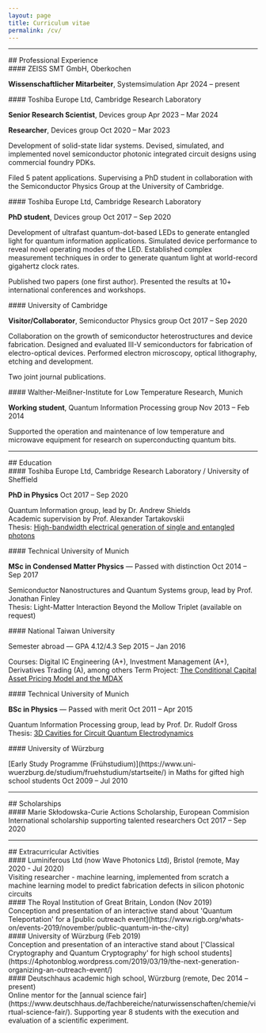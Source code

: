 ```yaml
---
layout: page
title: Curriculum vitae
permalink: /cv/
---
```

---  



<div class="cv-header" markdown=1>
## Professional Experience
</div>

<div class="cv-title" markdown=1>
#### ZEISS SMT GmbH, Oberkochen
<!-- **PhD student** in the Quantum Information group, lead by Dr. Andrew Shields   -->
<p><span>
<b>Wissenschaftlicher Mitarbeiter</b>, Systemsimulation
</span>
    <span>
        Apr 2024 – present
    </span>
</p>
</div>

<div class="cv-title" markdown=1>
#### Toshiba Europe Ltd, Cambridge Research Laboratory
  <p><span>
    <b>Senior Research Scientist</b>, Devices group
  </span>
      <span>
          Apr 2023 – Mar 2024
      </span>
  </p>
</div>
<div class="cv-title">
<p><span>
  <b>Researcher</b>, Devices group
  </span>
      <span>
          Oct 2020 – Mar 2023
      </span>
  </p>
</div>

Development of solid-state lidar systems. Devised, simulated, and implemented novel semiconductor photonic integrated circuit designs using commercial foundry PDKs. 

Filed 5 patent applications. Supervising a PhD student in collaboration with the Semiconductor Physics Group at the University of Cambridge.

<div class="cv-title" markdown=1>
#### Toshiba Europe Ltd, Cambridge Research Laboratory
<!-- **PhD student** in the Quantum Information group, lead by Dr. Andrew Shields   -->
<p><span>
<b>PhD student</b>, Devices group
</span>
    <span>
        Oct 2017 – Sep 2020
    </span>
</p>
</div>

Development of ultrafast quantum-dot-based LEDs to generate entangled light for quantum information applications.
Simulated device performance to reveal novel operating modes of the LED.
Established complex measurement techniques in order to generate quantum light at world-record gigahertz clock rates.

Published two papers (one first author). Presented the results at 10+ international conferences and workshops.

<div class="cv-title" markdown=1>
#### University of Cambridge
<!-- **Visitor/Collaborator** to the Semiconductor Physics Group, lead by Prof. David Ritchie -->
<p><span>
<b>Visitor/Collaborator</b>, Semiconductor Physics group
</span>
    <span>
        Oct 2017 – Sep 2020
    </span>
</p>
</div>

Collaboration on the growth of semiconductor heterostructures and device fabrication.
Designed and evaluated III-V semiconductors for fabrication of electro-optical devices.
Performed electron microscopy, optical lithography, etching and development.

Two joint journal publications.

<div class="cv-title" markdown=1>
#### Walther-Meißner-Institute for Low Temperature Research, Munich
<!-- **Working student**, Quantum Information Processing group -->
<p><span>
<b>Working student</b>, Quantum Information Processing group
</span>
    <span>
        Nov 2013 – Feb 2014
    </span>
</p>
</div>

Supported the operation and maintenance of low temperature and microwave equipment for research on superconducting quantum bits.

---
<div class="cv-header" markdown=1>
## Education
</div>

<div class="cv-title" markdown=1>
#### Toshiba Europe Ltd, Cambridge Research Laboratory / University of Sheffield
<!-- **PhD in Physics**   -->
<p><span>
<b>PhD in Physics</b>
</span>
    <span>
        Oct 2017 – Sep 2020
    </span>
</p>
</div>

Quantum Information group, lead by Dr. Andrew Shields  
Academic supervision by Prof. Alexander Tartakovskii  
Thesis: [High-bandwidth electrical generation of single and entangled photons](https://etheses.whiterose.ac.uk/32022/)

<div class="cv-title" markdown=1>
#### Technical University of Munich
<!-- **MSc in Condensed Matter Physics** — Passed with distinction   -->
<p><span>
<b>MSc in Condensed Matter Physics</b> — Passed with distinction  
</span>
    <span>
        Oct 2014 – Sep 2017
    </span>
</p>
</div>

Semiconductor Nanostructures and Quantum Systems group, lead by Prof. Jonathan Finley  
Thesis: Light-Matter Interaction Beyond the Mollow Triplet (available on request)

<div class="cv-title" markdown=1>
#### National Taiwan University
<!-- Semester abroad — GPA 4.12/4.3   -->
<p><span>
Semester abroad — GPA 4.12/4.3  
</span>
    <span>
        Sep 2015 – Jan 2016
    </span>
</p>
</div>

Courses: Digital IC Engineering (A+), Investment Management (A+), Derivatives Trading (A), among others
Term Project: [The Conditional Capital Asset Pricing Model and the MDAX](https://www.jramueller.com/files/JonathanMueller_Conditional_CAPM.pdf)

<div class="cv-title" markdown=1>
#### Technical University of Munich
<!-- **BSc in Physics** — Passed with merit   -->
<p><span>
<b>BSc in Physics</b> — Passed with merit  
</span>
    <span>
        Oct 2011 – Apr 2015
    </span>
</p>
</div>

Quantum  Information Processing group, lead by Prof. Dr. Rudolf	Gross  
Thesis: [3D Cavities for Circuit Quantum Electrodynamics](https://www.wmi.badw.de/fileadmin/WMI/Publications/Mueller%2CJonathan%20Bachelor%20Thesis%202014.pdf)

<div class="cv-title" markdown=1>
#### University of Würzburg
<p>
<span markdown=1>
[Early Study Programme (Frühstudium)](https://www.uni-wuerzburg.de/studium/fruehstudium/startseite/) in Maths for gifted high school students
</span>
<span>
    Oct 2009 – Jul 2010
</span>
</p>
</div>


---
<div class="cv-header" markdown=1>
## Scholarships
</div>

<div class="cv-title" markdown=1>
#### Marie Skłodowska-Curie Actions Scholarship, European Commision
<span>
International scholarship supporting talented researchers
</span>
<span>
    Oct 2017 – Sep 2020
</span>
</div>

---
<div class="cv-header" markdown=1>
## Extracurricular Activities
</div>


<div class="cv-title" markdown=1>
#### Luminiferous Ltd (now Wave Photonics Ltd), Bristol (remote, May 2020 - Jul 2020)
</div>
Visiting researcher - machine learning, implemented from scratch a machine learning model to predict fabrication defects in silicon photonic circuits

<div class="cv-title" markdown=1>
#### The Royal Institution of Great Britain, London (Nov 2019)
</div>
Conception and presentation of an interactive stand about 'Quantum Teleportation' for a [public outreach event](https://www.rigb.org/whats-on/events-2019/november/public-quantum-in-the-city)

<div class="cv-title" markdown=1>
#### University of Würzburg (Feb 2019)
</div>
Conception and presentation of an interactive stand about ['Classical Cryptography and Quantum Cryptography' for high school students](https://4photonblog.wordpress.com/2019/03/19/the-next-generation-organizing-an-outreach-event/)

<div class="cv-title" markdown=1>
#### Deutschhaus academic high school, Würzburg (remote, Dec 2014 – present)
</div>
Online mentor for the [annual science fair](https://www.deutschhaus.de/fachbereiche/naturwissenschaften/chemie/virtual-science-fair/). Supporting year 8 students with the execution and evaluation of a scientific experiment.
